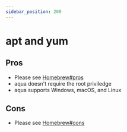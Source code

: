```yaml
---
sidebar_position: 200
---
```


# apt and yum

## Pros

* Please see [Homebrew#pros](homebrew#pros)
* aqua doesn't require the root priviledge
* aqua supports Windows, macOS, and Linux

## Cons

* Please see [Homebrew#cons](homebrew#cons)
